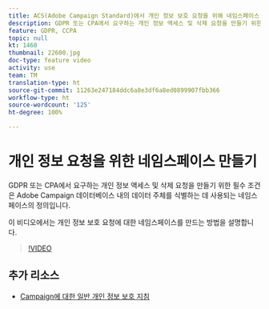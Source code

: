 ```yaml
---
title: ACS(Adobe Campaign Standard)에서 개인 정보 보호 요청을 위해 네임스페이스 만들기
description: GDPR 또는 CPA에서 요구하는 개인 정보 액세스 및 삭제 요청을 만들기 위한 필수 조건은 Adobe Campaign 데이터베이스 내의 데이터 주체를 식별하는 데 사용되는 네임스페이스의 정의입니다. 이 비디오에서는 개인 정보 보호 요청에 대한 네임스페이스를 만드는 방법을 설명합니다.
feature: GDPR, CCPA
topic: null
kt: 1460
thumbnail: 22600.jpg
doc-type: feature video
activity: use
team: TM
translation-type: ht
source-git-commit: 11263e247184ddc6a8e3df6a8ed0899907fbb366
workflow-type: ht
source-wordcount: '125'
ht-degree: 100%

---
```



# 개인 정보 요청을 위한 네임스페이스 만들기

GDPR 또는 CPA에서 요구하는 개인 정보 액세스 및 삭제 요청을 만들기 위한 필수 조건은 Adobe Campaign 데이터베이스 내의 데이터 주체를 식별하는 데 사용되는 네임스페이스의 정의입니다.

이 비디오에서는 개인 정보 보호 요청에 대한 네임스페이스를 만드는 방법을 설명합니다.

>[!VIDEO](https://video.tv.adobe.com/v/22600?quality=12)

## 추가 리소스

* [Campaign에 대한 일반 개인 정보 보호 지침](https://helpx.adobe.com/kr/campaign/kb/campaign-privacy-overview.html)
